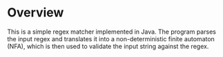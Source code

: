 # Overview
This is a simple regex matcher implemented in Java. The program parses the input regex and translates it into a non-deterministic finite automaton (NFA), which is then used to validate the input string against the regex.